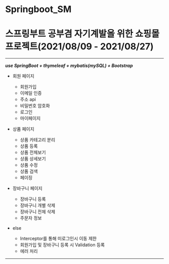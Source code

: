 # Springboot_SM
# 스프링부트 공부겸 자기계발을 위한 쇼핑몰 프로젝트(2021/08/09 - 2021/08/27)
---
***use SpringBoot + thymeleaf + mybatis(mySQL) + Bootstrap***

- 회원 페이지
	- 회원가입
	- 이메일 인증
	- 주소 api
	- 비밀번호 암호화
	- 로그인
	- 마이페이지			

- 상품 페이지
	- 상품 카테고리 분리
	- 상품 등록
	- 상품 전체보기
	- 상품 상세보기
	- 상품 수정
	- 상품 검색
	- 페이징

- 장바구니 페이지
	- 장바구니 등록
	- 장바구니 개별 삭제
	- 장바구니 전체 삭제
	- 주문자 정보
- else
	- Interceptor를 통해 미로그인시 이동 제한
	- 회원가입 및 장바구니 등록 시 Validation 등록
	- 에러 처리
---

